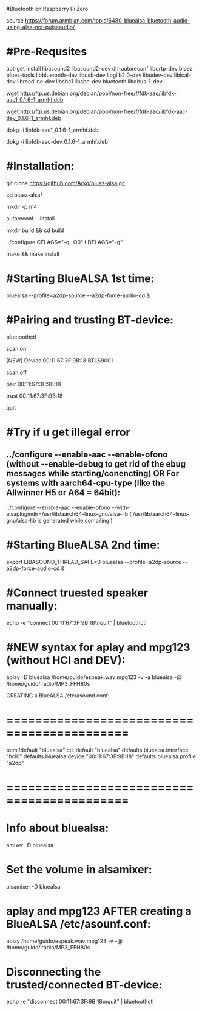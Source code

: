 #Bluetooth on Raspberry Pi Zero

source https://forum.armbian.com/topic/6480-bluealsa-bluetooth-audio-using-alsa-not-pulseaudio/

#Pre-Requsites
=============================================
apt-get install libasound2 libasound2-dev dh-autoreconf libortp-dev bluez bluez-tools libbluetooth-dev libusb-dev libglib2.0-dev libudev-dev libical-dev libreadline-dev libsbc1 libsbc-dev bluetooth libdbus-1-dev

wget http://ftp.us.debian.org/debian/pool/non-free/f/fdk-aac/libfdk-aac1_0.1.6-1_armhf.deb

wget http://ftp.us.debian.org/debian/pool/non-free/f/fdk-aac/libfdk-aac-dev_0.1.6-1_armhf.deb

dpkg -i libfdk-aac1_0.1.6-1_armhf.deb

dpkg -i libfdk-aac-dev_0.1.6-1_armhf.deb

#Installation:
=============================================
git clone https://github.com/Arkq/bluez-alsa.git

cd bluez-alsa/

mkdir -p m4

autoreconf --install

mkdir build && cd build

../configure CFLAGS="-g -O0" LDFLAGS="-g"

make && make install

#Starting BlueALSA 1st time:
=============================================
bluealsa --profile=a2dp-source --a2dp-force-audio-cd &

#Pairing and trusting BT-device:
=============================================
bluetoothctl

scan on

[NEW] Device 00:11:67:3F:9B:18 BTLS9001

scan off

pair 00:11:67:3F:9B:18

trust 00:11:67:3F:9B:18

quit


#Try if u get illegal error
=============================================
../configure --enable-aac --enable-ofono
(without --enable-debug to get rid of the ebug messages while starting/conencting)
OR
For systems with aarch64-cpu-type (like the Allwinner H5 or A64 = 64bit):
-------------------------------------------------------------------------
../configure --enable-aac --enable-ofono --with-alsaplugindir=/usr/lib/aarch64-linux-gnu/alsa-lib
( /usr/lib/aarch64-linux-gnu/alsa-lib is generated while compiling )


#Starting BlueALSA 2nd time:
=============================================
export LIBASOUND_THREAD_SAFE=0
bluealsa --profile=a2dp-source --a2dp-force-audio-cd &


#Connect truested speaker manually:
=============================================
echo -e "connect 00:11:67:3F:9B:18\nquit" | bluetoothctl


#NEW syntax for aplay and mpg123 (without HCI and DEV):
============================================
aplay -D bluealsa /home/guido/espeak.wav
mpg123 -v -a bluealsa -@ /home/guido/iradio/MP3_FFH80s

CREATING a BlueALSA /etc/asound.conf:
# ===========================================
pcm.!default "bluealsa"
ctl.!default "bluealsa"
defaults.bluealsa.interface "hci0"
defaults.bluealsa.device "00:11:67:3F:9B:18"
defaults.bluealsa.profile "a2dp"
# ===========================================

Info about bluealsa:
=============================================
amixer -D bluealsa

Set the volume in alsamixer:
=============================================
alsamixer -D bluealsa


aplay and mpg123 AFTER creating a BlueALSA /etc/asounf.conf:
=============================================
aplay /home/guido/espeak.wav
mpg123 -v -@ /home/guido/iradio/MP3_FFH80s


Disconnecting the trusted/connected BT-device:
=============================================
echo -e "disconnect 00:11:67:3F:9B:18\nquit" | bluetoothctl 
